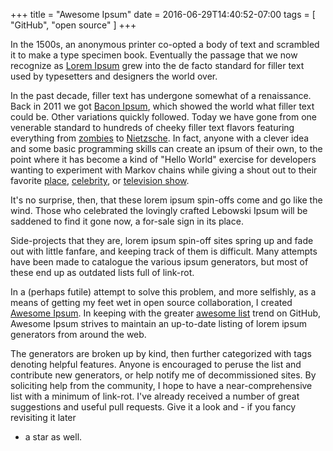 +++
title = "Awesome Ipsum"
date = 2016-06-29T14:40:52-07:00
tags = [ "GitHub", "open source" ]
+++

In the 1500s, an anonymous printer co-opted a body of text and scrambled it to
make a type specimen book. Eventually the passage that we now recognize as
[Lorem Ipsum](https://www.lipsum.com/) grew into the de facto standard for
filler text used by typesetters and designers the world over.

In the past decade, filler text has undergone somewhat of a renaissance. Back
in 2011 we got [Bacon Ipsum](https://baconipsum.com/), which showed the world
what filler text could be. Other variations quickly followed. Today we have
gone from one venerable standard to hundreds of cheeky filler text
flavors featuring everything from [zombies](http://www.zombieipsum.com/) to
[Nietzsche](http://nietzsche-ipsum.com/). In fact, anyone with a clever idea
and some basic programming skills can create an ipsum of their own, to the
point where it has become a kind of "Hello World" exercise for developers
wanting to experiment with Markov chains while giving a shout out to their
favorite [place](http://www.maineripsum.com/),
[celebrity](http://www.jbipsum.com/), or [television
show](http://heisenbergipsum.com/).

It's no surprise, then, that these lorem ipsum spin-offs come and go like the
wind. Those who celebrated the lovingly crafted Lebowski Ipsum will be saddened
to find it gone now, a for-sale sign in its place.

Side-projects that they are, lorem ipsum spin-off sites spring up and fade out
with little fanfare, and keeping track of them is difficult. Many attempts
have been made to catalogue the various ipsum generators, but most of these end
up as outdated lists full of link-rot.

In a (perhaps futile) attempt to solve this problem, and more selfishly, as a
means of getting my feet wet in open source collaboration, I created [Awesome
Ipsum](https://github.com/templeman/awesome-ipsum). In keeping with the greater
[awesome list](https://github.com/sindresorhus/awesome) trend on GitHub,
Awesome Ipsum strives to maintain an up-to-date listing of lorem ipsum
generators from around the web.

The generators are broken up by kind, then further categorized with tags
denoting helpful features. Anyone is encouraged to peruse the list and
contribute new generators, or help notify me of decommissioned sites. By
soliciting help from the community, I hope to have a near-comprehensive list
with a minimum of link-rot. I've already received a number of great suggestions
and useful pull requests. Give it a look and - if you fancy revisiting it later
- a star as well.
